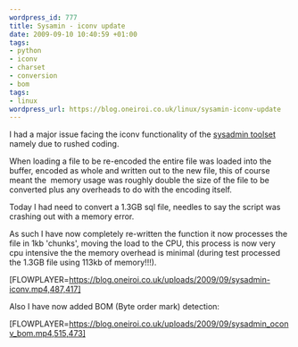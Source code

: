 ```yaml
--- 
wordpress_id: 777
title: Sysamin - iconv update
date: 2009-09-10 10:40:59 +01:00
tags: 
- python
- iconv
- charset
- conversion
- bom
tags: 
- linux
wordpress_url: https://blog.oneiroi.co.uk/linux/sysamin-iconv-update
---
```

I had a major issue facing the iconv functionality of the <a href="https://blog.oneiroi.co.uk/sysadmin">sysadmin toolset</a> namely due to rushed coding.

When loading a file to be re-encoded the entire file was loaded into the buffer, encoded as whole and written out to the new file, this of course meant the  memory usage was roughly double the size of the file to be converted plus any overheads to do with the encoding itself.

Today I had need to convert a 1.3GB sql file, needles to say the script was crashing out with a memory error.

As such I have now completely re-written the function it now processes the file in 1kb 'chunks', moving the load to the CPU, this process is now very cpu intensive the the memory overhead is minimal (during test processed the 1.3GB file using 113kb of memory!!!).

[FLOWPLAYER=https://blog.oneiroi.co.uk/uploads/2009/09/sysadmin-iconv.mp4,487,417]

Also I have now added BOM (Byte order mark) detection:

[FLOWPLAYER=https://blog.oneiroi.co.uk/uploads/2009/09/sysadmin_oconv_bom.mp4,515,473]
